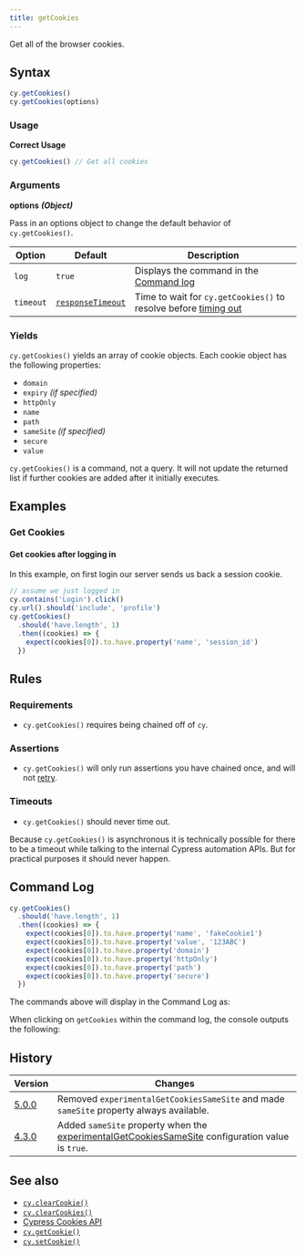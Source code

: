 ```yaml
---
title: getCookies
---
```


Get all of the browser cookies.

## Syntax

```javascript
cy.getCookies()
cy.getCookies(options)
```

### Usage

**<Icon name="check-circle" color="green"></Icon> Correct Usage**

```javascript
cy.getCookies() // Get all cookies
```

### Arguments

**<Icon name="angle-right"></Icon> options** **_(Object)_**

Pass in an options object to change the default behavior of `cy.getCookies()`.

| Option    | Default                                                        | Description                                                                              |
| --------- | -------------------------------------------------------------- | ---------------------------------------------------------------------------------------- |
| `log`     | `true`                                                         | Displays the command in the [Command log](/guides/core-concepts/cypress-app#Command-Log) |
| `timeout` | [`responseTimeout`](/guides/references/configuration#Timeouts) | Time to wait for `cy.getCookies()` to resolve before [timing out](#Timeouts)             |

### Yields [<Icon name="question-circle"/>](/guides/core-concepts/introduction-to-cypress#Subject-Management)

`cy.getCookies()` yields an array of cookie objects. Each cookie object has the
following properties:

- `domain`
- `expiry` _(if specified)_
- `httpOnly`
- `name`
- `path`
- `sameSite` _(if specified)_
- `secure`
- `value`

`cy.getCookies()` is a command, not a query. It will not update the returned
list if further cookies are added after it initially executes.

## Examples

### Get Cookies

#### Get cookies after logging in

In this example, on first login our server sends us back a session cookie.

```javascript
// assume we just logged in
cy.contains('Login').click()
cy.url().should('include', 'profile')
cy.getCookies()
  .should('have.length', 1)
  .then((cookies) => {
    expect(cookies[0]).to.have.property('name', 'session_id')
  })
```

## Rules

### Requirements [<Icon name="question-circle"/>](/guides/core-concepts/introduction-to-cypress#Chains-of-Commands)

- `cy.getCookies()` requires being chained off of `cy`.

### Assertions [<Icon name="question-circle"/>](/guides/core-concepts/introduction-to-cypress#Assertions)

- `cy.getCookies()` will only run assertions you have chained once, and will not
  [retry](/guides/core-concepts/retry-ability).

### Timeouts [<Icon name="question-circle"/>](/guides/core-concepts/introduction-to-cypress#Timeouts)

- `cy.getCookies()` should never time out.

<Alert type="warning">

Because `cy.getCookies()` is asynchronous it is technically possible for there
to be a timeout while talking to the internal Cypress automation APIs. But for
practical purposes it should never happen.

</Alert>

## Command Log

```javascript
cy.getCookies()
  .should('have.length', 1)
  .then((cookies) => {
    expect(cookies[0]).to.have.property('name', 'fakeCookie1')
    expect(cookies[0]).to.have.property('value', '123ABC')
    expect(cookies[0]).to.have.property('domain')
    expect(cookies[0]).to.have.property('httpOnly')
    expect(cookies[0]).to.have.property('path')
    expect(cookies[0]).to.have.property('secure')
  })
```

The commands above will display in the Command Log as:

<DocsImage src="/img/api/getcookies/get-browser-cookies-and-inspect-all-properties.png" alt="Command Log getcookies" ></DocsImage>

When clicking on `getCookies` within the command log, the console outputs the
following:

<DocsImage src="/img/api/getcookies/test-application-cookies.png" alt="Console Log getcookies" ></DocsImage>

## History

| Version                                     | Changes                                                                                                                                          |
| ------------------------------------------- | ------------------------------------------------------------------------------------------------------------------------------------------------ |
| [5.0.0](/guides/references/changelog#5-0-0) | Removed `experimentalGetCookiesSameSite` and made `sameSite` property always available.                                                          |
| [4.3.0](/guides/references/changelog#4-3-0) | Added `sameSite` property when the [experimentalGetCookiesSameSite](/guides/references/configuration#Experiments) configuration value is `true`. |

## See also

- [`cy.clearCookie()`](/api/commands/clearcookie)
- [`cy.clearCookies()`](/api/commands/clearcookies)
- [Cypress Cookies API](/api/cypress-api/cookies)
- [`cy.getCookie()`](/api/commands/getcookie)
- [`cy.setCookie()`](/api/commands/setcookie)
